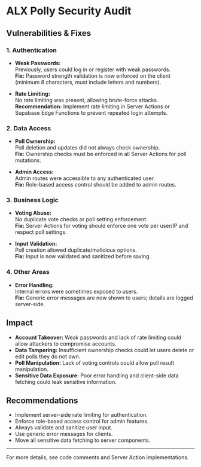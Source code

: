 # ALX Polly Security Audit

## Vulnerabilities & Fixes

### 1. Authentication

- **Weak Passwords:**  
  Previously, users could log in or register with weak passwords.  
  **Fix:** Password strength validation is now enforced on the client (minimum 8 characters, must include letters and numbers).

- **Rate Limiting:**  
  No rate limiting was present, allowing brute-force attacks.  
  **Recommendation:** Implement rate limiting in Server Actions or Supabase Edge Functions to prevent repeated login attempts.

### 2. Data Access

- **Poll Ownership:**  
  Poll deletion and updates did not always check ownership.  
  **Fix:** Ownership checks must be enforced in all Server Actions for poll mutations.

- **Admin Access:**  
  Admin routes were accessible to any authenticated user.  
  **Fix:** Role-based access control should be added to admin routes.

### 3. Business Logic

- **Voting Abuse:**  
  No duplicate vote checks or poll setting enforcement.  
  **Fix:** Server Actions for voting should enforce one vote per user/IP and respect poll settings.

- **Input Validation:**  
  Poll creation allowed duplicate/malicious options.  
  **Fix:** Input is now validated and sanitized before saving.

### 4. Other Areas

- **Error Handling:**  
  Internal errors were sometimes exposed to users.  
  **Fix:** Generic error messages are now shown to users; details are logged server-side.

## Impact

- **Account Takeover:** Weak passwords and lack of rate limiting could allow attackers to compromise accounts.
- **Data Tampering:** Insufficient ownership checks could let users delete or edit polls they do not own.
- **Poll Manipulation:** Lack of voting controls could allow poll result manipulation.
- **Sensitive Data Exposure:** Poor error handling and client-side data fetching could leak sensitive information.

## Recommendations

- Implement server-side rate limiting for authentication.
- Enforce role-based access control for admin features.
- Always validate and sanitize user input.
- Use generic error messages for clients.
- Move all sensitive data fetching to server components.

---

For more details, see code comments and Server Action implementations.